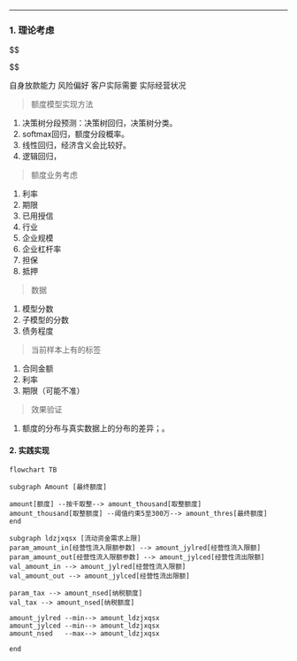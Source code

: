 ----

### 1. 理论考虑

$$

$$

自身放款能力
风险偏好
客户实际需要
实际经营状况


> 额度模型实现方法

1. 决策树分段预测：决策树回归，决策树分类。
2. softmax回归，额度分段概率。
3. 线性回归，经济含义会比较好。
4. 逻辑回归，

> 额度业务考虑

1. 利率
2. 期限
3. 已用授信
4. 行业
5. 企业规模
6. 企业杠杆率
7. 担保
8. 抵押

> 数据

1. 模型分数
2. 子模型的分数
3. 债务程度

> 当前样本上有的标签

1. 合同金额
2. 利率
3. 期限（可能不准）

> 效果验证

1. 额度的分布与真实数据上的分布的差异；。

#### 2. 实践实现


```mermaid
flowchart TB

subgraph Amount [最终额度]

amount[额度] --按千取整--> amount_thousand[取整额度]
amount_thousand[取整额度] --阈值约束5至300万--> amount_thres[最终额度]
end

subgraph ldzjxqsx [流动资金需求上限]
param_amount_in[经营性流入限额参数] --> amount_jylred[经营性流入限额]
param_amount_out[经营性流入限额参数] --> amount_jylced[经营性流出限额]
val_amount_in --> amount_jylred[经营性流入限额]
val_amount_out --> amount_jylced[经营性流出限额]

param_tax --> amount_nsed[纳税额度]
val_tax --> amount_nsed[纳税额度]

amount_jylred --min--> amount_ldzjxqsx
amount_jylced --min--> amount_ldzjxqsx
amount_nsed   --max--> amount_ldzjxqsx

end
```